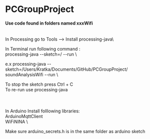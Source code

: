 # PCGroupProject

<b>Use code found in folders named xxxWifi </b>
\
\
\
In Processing go to Tools --> Install processing-java\

In Terminal run following command :\
processing-java --sketch=/<pathtoSketchFolder> --run \

e.x processing-java --sketch=/Users/Kratka/Documents/GitHub/PCGroupProject/ soundAnalysisWifi --run \

To stop the sketch press Ctrl + C \
To re-run use processing-java \
\
\
\
In Arduino Install folllowing libraries: \
ArduinoMqttClient \
WiFiNINA 
\

Make sure arduino_secrets.h is in the same folder as arduino sketch